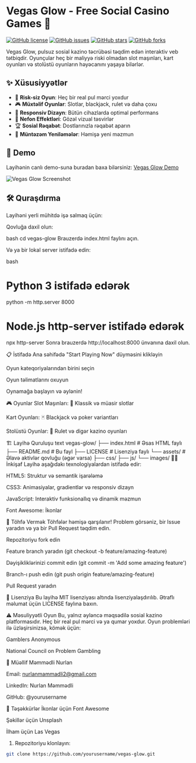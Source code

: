 # Vegas Glow - Free Social Casino Games 🎰

[![GitHub license](https://img.shields.io/badge/license-MIT-blue.svg)](https://github.com/yourusername/vegas-glow/blob/main/LICENSE)
[![GitHub issues](https://img.shields.io/github/issues/yourusername/vegas-glow)](https://github.com/yourusername/vegas-glow/issues)
[![GitHub stars](https://img.shields.io/github/stars/yourusername/vegas-glow)](https://github.com/yourusername/vegas-glow/stargazers)
[![GitHub forks](https://img.shields.io/github/forks/yourusername/vegas-glow)](https://github.com/yourusername/vegas-glow/network)

Vegas Glow, pulsuz sosial kazino təcrübəsi təqdim edən interaktiv veb tətbiqdir. Oyunçular heç bir maliyyə riski olmadan slot maşınları, kart oyunları və stolüstü oyunların həyəcanını yaşaya bilərlər.

## ✨ Xüsusiyyətlər

- 🎯 **Risk-siz Oyun**: Heç bir real pul mərci yoxdur
- 🎮 **Müxtəlif Oyunlar**: Slotlar, blackjack, rulet və daha çoxu
- 📱 **Responsiv Dizayn**: Bütün cihazlarda optimal performans
- 🌟 **Nefon Effektləri**: Gözəl vizual təsvirlər
- 🏆 **Sosial Rəqabət**: Dostlarınızla rəqabət aparın
- 🔄 **Müntəzəm Yeniləmələr**: Həmişə yeni məzmun

## 🚀 Demo

Layihənin canlı demo-suna buradan baxa bilərsiniz: [Vegas Glow Demo](https://yourusername.github.io/vegas-glow)

![Vegas Glow Screenshot](https://via.placeholder.com/600x300/0f1428/ffffff?text=Vegas+Glow+Screenshot)

## 🛠️ Quraşdırma

Layihəni yerli mühitdə işə salmaq üçün:

Qovluğa daxil olun:

bash
cd vegas-glow
Brauzerdə index.html faylını açın.

Və ya bir lokal server istifadə edin:

bash
# Python 3 istifadə edərək
python -m http.server 8000

# Node.js http-server istifadə edərək
npx http-server
Sonra brauzerdə http://localhost:8000 ünvanına daxil olun.

📋 İstifadə
Ana səhifədə "Start Playing Now" düyməsini klikləyin

Oyun kateqoriyalarından birini seçin

Oyun təlimatlarını oxuyun

Oynamağa başlayın və əylənin!

🎮 Oyunlar
Slot Maşınları: 🎰 Klassik və müasir slotlar

Kart Oyunları: 🃏 Blackjack və poker variantları

Stolüstü Oyunlar: 🎲 Rulet və digər kazino oyunları

🏗️ Layihə Quruluşu
text
vegas-glow/
├── index.html          # Əsas HTML faylı
├── README.md           # Bu fayl
├── LICENSE             # Lisenziya faylı
└── assets/             # Əlavə aktivlər qovluğu (əgər varsa)
    ├── css/
    ├── js/
    └── images/
👨‍💻 İnkişaf
Layihə aşağıdakı texnologiyalardan istifadə edir:

HTML5: Struktur və semantik işarələmə

CSS3: Animasiyalar, gradientlər və responsiv dizayn

JavaScript: Interaktiv funksionallıq və dinamik məzmun

Font Awesome: İkonlar

🤝 Töhfə Vermək
Töhfələr həmişə qarşılanır! Problem görsəniz, bir Issue yaradın və ya bir Pull Request təqdim edin.

Repozitoriyu fork edin

Feature branch yaradın (git checkout -b feature/amazing-feature)

Dəyişikliklərinizi commit edin (git commit -m 'Add some amazing feature')

Branch-ı push edin (git push origin feature/amazing-feature)

Pull Request yaradın

📝 Lisenziya
Bu layihə MIT lisenziyası altında lisenziyalaşdırılıb. Ətraflı məlumat üçün LICENSE faylına baxın.

⚠️ Məsuliyyətli Oyun
Bu, yalnız əyləncə məqsədilə sosial kazino platformasıdır. Heç bir real pul mərci və ya qumar yoxdur. Oyun problemləri ilə üzləşirsinizsə, kömək üçün:

Gamblers Anonymous

National Council on Problem Gambling

👤 Müəllif
Məmmədli Nurlan

Email: nurlanmammadli2@gmail.com

LinkedIn: Nurlan Məmmədli

GitHub: @yourusername

🙏 Təşəkkürlər
İkonlar üçün Font Awesome

Şəkillər üçün Unsplash

İlham üçün Las Vegas


1. Repozitoriyu klonlayın:
```bash
git clone https://github.com/yourusername/vegas-glow.git
